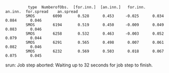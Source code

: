               type  NumberofObs.  [for.inn.]  [an.inn.]   for.inn.   an.inn.  for.spread    an.spread
             SMOS        6090       0.528      0.453     -0.025      0.034      0.084      0.046  
             SMOS        6194       0.519      0.450     -0.009      0.049      0.083      0.046  
             SMOS        6258       0.532      0.463     -0.003      0.052      0.079      0.044  
             SMOS        6291       0.565      0.498      0.007      0.061      0.082      0.046  
             SMOS        6232       0.569      0.503      0.018      0.067      0.075      0.045  
srun: Job step aborted: Waiting up to 32 seconds for job step to finish.






